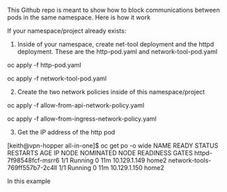 This Github repo is meant to show how to block communications between pods in the same namespace.  Here is how it work

If your namespace/project already exists:

1.  Inside of your namespace, create net-tool deployment and the httpd deployment.  These are the http-pod.yaml and network-tool-pod.yaml

oc apply -f http-pod.yaml

oc apply -f network-tool-pod.yaml

2.  Create the two network policies inside of this namespace/project

oc apply -f allow-from-api-network-policy.yaml

oc apply -f allow-from-ingress-network-policy.yaml

3.  Get the IP address of the http pod

[keith@vpn-hopper all-in-one]$ oc get po -o wide
NAME                             READY   STATUS    RESTARTS   AGE   IP             NODE    NOMINATED NODE   READINESS GATES
httpd-7f98548fcf-msrr6           1/1     Running   0          11m   10.129.1.149   home2   <none>           <none>
network-tools-769ff557b7-2c4ll   1/1     Running   0          11m   10.129.1.150   home2   <none>           <none>

In this example

